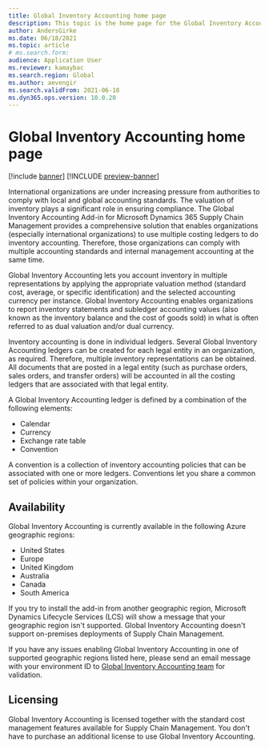 ```yaml
---
title: Global Inventory Accounting home page
description: This topic is the home page for the Global Inventory Accounting Add-in for Microsoft Dynamics 365 Supply Chain Management.
author: AndersGirke
ms.date: 06/18/2021
ms.topic: article
# ms.search.form: 
audience: Application User
ms.reviewer: kamaybac
ms.search.region: Global
ms.author: aevengir
ms.search.validFrom: 2021-06-18
ms.dyn365.ops.version: 10.0.20
---
```


# Global Inventory Accounting home page

[!include [banner](../includes/banner.md)]
[!INCLUDE [preview-banner](../includes/preview-banner.md)]

International organizations are under increasing pressure from authorities to comply with local and global accounting standards. The valuation of inventory plays a significant role in ensuring compliance. The Global Inventory Accounting Add-in for Microsoft Dynamics 365 Supply Chain Management provides a comprehensive solution that enables organizations (especially international organizations) to use multiple costing ledgers to do inventory accounting. Therefore, those organizations can comply with multiple accounting standards and internal management accounting at the same time.

Global Inventory Accounting lets you account inventory in multiple representations by applying the appropriate valuation method (standard cost, average, or specific identification) and the selected accounting currency per instance. Global Inventory Accounting enables organizations to report inventory statements and subledger accounting values (also known as the inventory balance and the cost of goods sold) in what is often referred to as dual valuation and/or dual currency.

Inventory accounting is done in individual ledgers. Several Global Inventory Accounting ledgers can be created for each legal entity in an organization, as required. Therefore, multiple inventory representations can be obtained. All documents that are posted in a legal entity (such as purchase orders, sales orders, and transfer orders) will be accounted in all the costing ledgers that are associated with that legal entity.

A Global Inventory Accounting ledger is defined by a combination of the following elements:

- Calendar
- Currency
- Exchange rate table
- Convention

A convention is a collection of inventory accounting policies that can be associated with one or more ledgers. Conventions let you share a common set of policies within your organization.

## Availability

Global Inventory Accounting is currently available in the following Azure geographic regions:

- United States
- Europe
- United Kingdom
- Australia
- Canada
- South America

If you try to install the add-in from another geographic region, Microsoft Dynamics Lifecycle Services (LCS) will show a message that your geographic region isn't supported. Global Inventory Accounting doesn't support on-premises deployments of Supply Chain Management.

If you have any issues enabling Global Inventory Accounting in one of supported geographic regions listed here, please send an email message with your environment ID to [Global Inventory Accounting team](mailto:GlobalInvAccount@microsoft.com) for validation.

## Licensing

Global Inventory Accounting is licensed together with the standard cost management features available for Supply Chain Management. You don't have to purchase an additional license to use Global Inventory Accounting.
